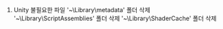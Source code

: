1. Unity 불필요한 파일
'~\Library\metadata' 폴더 삭제
'~\Library\ScriptAssemblies' 폴더 삭제
'~\Library\ShaderCache' 폴더 삭제